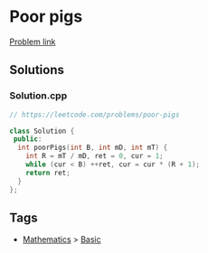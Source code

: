 # Poor pigs

[Problem link](https://leetcode.com/problems/poor-pigs)

## Solutions


### Solution.cpp
```cpp
// https://leetcode.com/problems/poor-pigs

class Solution {
 public:
  int poorPigs(int B, int mD, int mT) {
    int R = mT / mD, ret = 0, cur = 1;
    while (cur < B) ++ret, cur = cur * (R + 1);
    return ret;
  }
};
```
## Tags

* [Mathematics](/README.md#Mathematics) > [Basic](/README.md#Mathematics-Basic)
